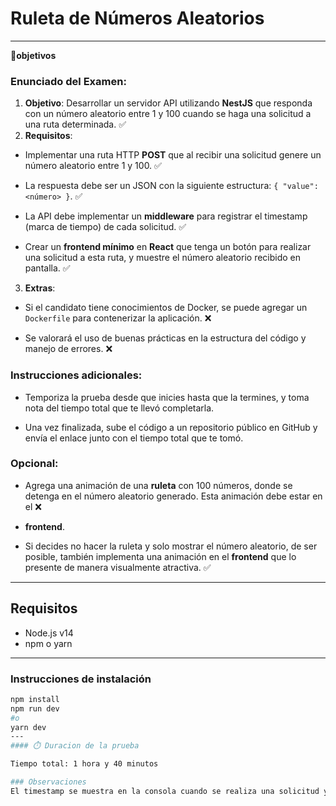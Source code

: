 # Ruleta de Números Aleatorios


---
**🎯objetivos**
### Enunciado del Examen:

1. **Objetivo**: Desarrollar un servidor API utilizando **NestJS** que responda con un número aleatorio entre 1 y 100 cuando se haga una solicitud a una ruta determinada. :white_check_mark:
2. **Requisitos**:
- Implementar una ruta HTTP **POST** que al recibir una solicitud genere un número aleatorio entre 1 y 100. :white_check_mark:

- La respuesta debe ser un JSON con la siguiente estructura: `{ "value": <número> }`. :white_check_mark:

- La API debe implementar un **middleware** para registrar el timestamp (marca de tiempo) de cada solicitud. :white_check_mark:

- Crear un **frontend mínimo** en **React** que tenga un botón para realizar una solicitud a esta ruta, y muestre el número aleatorio recibido en pantalla. :white_check_mark:
3. **Extras**:

- Si el candidato tiene conocimientos de Docker, se puede agregar un `Dockerfile` para contenerizar la aplicación. :x:

- Se valorará el uso de buenas prácticas en la estructura del código y manejo de errores. :x:

### Instrucciones adicionales:

- Temporiza la prueba desde que inicies hasta que la termines, y toma nota del tiempo total que te llevó completarla.

- Una vez finalizada, sube el código a un repositorio público en GitHub y envía el enlace junto con el tiempo total que te tomó.

### Opcional:
- Agrega una animación de una **ruleta** con 100 números, donde se detenga en el número aleatorio generado. Esta animación debe estar en el :x:
  
- **frontend**.

- Si decides no hacer la ruleta y solo mostrar el número aleatorio, de ser posible, también implementa una animación en el **frontend** que lo presente de manera visualmente atractiva. :white_check_mark:

---
## Requisitos

- Node.js v14
- npm o yarn
---
### Instrucciones de instalación 
```bash
npm install
npm run dev
#o
yarn dev
---
#### ⏱️ Duracion de la prueba

Tiempo total: 1 hora y 40 minutos

### Observaciones
El timestamp se muestra en la consola cuando se realiza una solicitud y además se especifica el método utilizado.